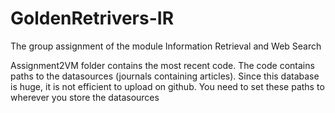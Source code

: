 # GoldenRetrivers-IR
The group assignment of the module Information Retrieval and Web Search

Assignment2VM folder contains the most recent code. The code contains paths to the datasources (journals containing articles). Since this database is huge, it is not efficient to upload on github. You need to set these paths to wherever you store the datasources
